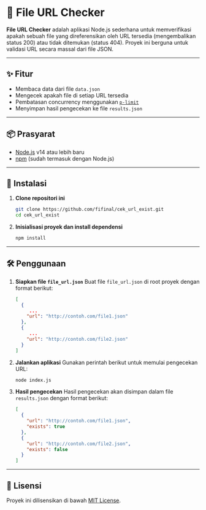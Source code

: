 # 📁 File URL Checker

**File URL Checker** adalah aplikasi Node.js sederhana untuk memverifikasi apakah sebuah file yang direferensikan oleh URL tersedia (mengembalikan status 200) atau tidak ditemukan (status 404). Proyek ini berguna untuk validasi URL secara massal dari file JSON.

---

## ✨ Fitur

- Membaca data dari file `data.json`
- Mengecek apakah file di setiap URL tersedia
- Pembatasan concurrency menggunakan [`p-limit`](https://www.npmjs.com/package/p-limit)
- Menyimpan hasil pengecekan ke file `results.json`

---

## 📦 Prasyarat

- [Node.js](https://nodejs.org/) v14 atau lebih baru
- [npm](https://www.npmjs.com/) (sudah termasuk dengan Node.js)

---

## 🚀 Instalasi

1. **Clone repositori ini**
   ```bash
   git clone https://github.com/fifinal/cek_url_exist.git
   cd cek_url_exist
   ```

2. **Inisialisasi proyek dan install dependensi**
   ```bash
   npm install
   ```

---

## 🛠️ Penggunaan

1. **Siapkan file `file_url.json`**
   Buat file `file_url.json` di root proyek dengan format berikut:
   ```json
   [
     {
        ...
       "url": "http://contoh.com/file1.json"
     },
     {
        ...
       "url": "http://contoh.com/file2.json"
     }
   ]
   ```

2. **Jalankan aplikasi**
   Gunakan perintah berikut untuk memulai pengecekan URL:
   ```bash
   node index.js
   ```

3. **Hasil pengecekan**
   Hasil pengecekan akan disimpan dalam file `results.json` dengan format berikut:
   ```json
   [
     {
       "url": "http://contoh.com/file1.json",
       "exists": true
     },
     {
       "url": "http://contoh.com/file2.json",
       "exists": false
     }
   ]
   ```

---

## 📄 Lisensi

Proyek ini dilisensikan di bawah [MIT License](LICENSE).
